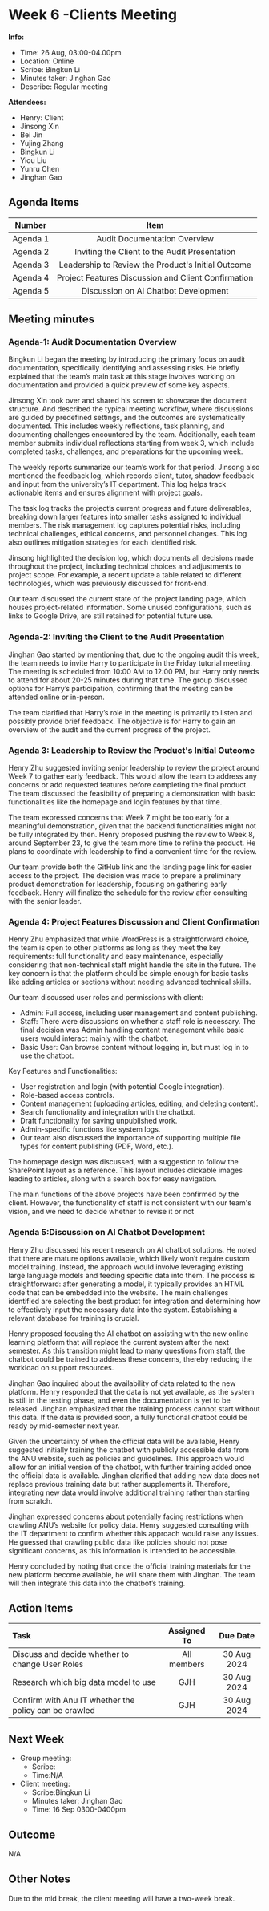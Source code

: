 # Week 6 -Clients Meeting 
**Info:**
- Time: 26 Aug, 03:00-04.00pm
- Location: Online
- Scribe: Bingkun Li
- Minutes taker: Jinghan Gao
- Describe: Regular meeting

**Attendees:**
- Henry: Client
- Jinsong Xin
- Bei Jin
- Yujing Zhang
- Bingkun Li
- Yiou Liu
- Yunru Chen
- Jinghan Gao

## Agenda Items
| Number    |        Item                                |
|:---------:|:------------------------------------------:|
| Agenda 1  | Audit Documentation Overview               |
| Agenda 2  | Inviting the Client to the Audit Presentation        |
| Agenda 3  | Leadership to Review the Product's Initial Outcome                 |
| Agenda 4  | Project Features Discussion and Client Confirmation            |
| Agenda 5  | Discussion on AI Chatbot Development            |


## Meeting minutes

### Agenda-1: Audit Documentation Overview
Bingkun Li began the meeting by introducing the primary focus on audit documentation, specifically identifying and assessing risks. He briefly explained that the team’s main task at this stage involves working on documentation and provided a quick preview of some key aspects.

Jinsong Xin took over and shared his screen to showcase the document structure. And described the typical meeting workflow, where discussions are guided by predefined settings, and the outcomes are systematically documented. This includes weekly reflections, task planning, and documenting challenges encountered by the team. Additionally, each team member submits individual reflections starting from week 3, which include completed tasks, challenges, and preparations for the upcoming week. 

The weekly reports summarize our team’s work for that period. Jinsong also mentioned the feedback log, which records client, tutor, shadow feedback and input from the university’s IT department. This log helps track actionable items and ensures alignment with project goals.

The task log tracks the project’s current progress and future deliverables, breaking down larger features into smaller tasks assigned to individual members. The risk management log captures potential risks, including technical challenges, ethical concerns, and personnel changes. This log also outlines mitigation strategies for each identified risk.

Jinsong highlighted the decision log, which documents all decisions made throughout the project, including technical choices and adjustments to project scope. For example, a recent update a table related to different technologies, which was previously discussed for front-end.

Our team discussed the current state of the project landing page, which houses project-related information. Some unused configurations, such as links to Google Drive, are still retained for potential future use. 

### Agenda-2: Inviting the Client to the Audit Presentation <br>
Jinghan Gao started by mentioning that, due to the ongoing audit this week, the team needs to invite Harry to participate in the Friday tutorial meeting. The meeting is scheduled from 10:00 AM to 12:00 PM, but Harry only needs to attend for about 20-25 minutes during that time. The group discussed options for Harry’s participation, confirming that the meeting can be attended online or in-person.

The team clarified that Harry’s role in the meeting is primarily to listen and possibly provide brief feedback. The objective is for Harry to gain an overview of the audit and the current progress of the project.

### Agenda 3: Leadership to Review the Product's Initial Outcome <br>
Henry Zhu suggested inviting senior leadership to review the project around Week 7 to gather early feedback. This would allow the team to address any concerns or add requested features before completing the final product. The team discussed the feasibility of preparing a demonstration with basic functionalities like the homepage and login features by that time.

The team expressed concerns that Week 7 might be too early for a meaningful demonstration, given that the backend functionalities might not be fully integrated by then. Henry proposed pushing the review to Week 8, around September 23, to give the team more time to refine the product. He plans to coordinate with leadership to find a convenient time for the review.

Our team provide both the GitHub link and the landing page link for easier access to the project. The decision was made to prepare a preliminary product demonstration for leadership, focusing on gathering early feedback. Henry will finalize the schedule for the review after consulting with the senior leader.

### Agenda 4: Project Features Discussion and Client Confirmation <br>
Henry Zhu emphasized that while WordPress is a straightforward choice, the team is open to other platforms as long as they meet the key requirements: full functionality and easy maintenance, especially considering that non-technical staff might handle the site in the future. The key concern is that the platform should be simple enough for basic tasks like adding articles or sections without needing advanced technical skills.

Our team discussed user roles and permissions with client:
- Admin: Full access, including user management and content publishing.
- Staff: There were discussions on whether a staff role is necessary. The final decision was Admin handling content management while basic users would interact mainly with the chatbot.
- Basic User: Can browse content without logging in, but must log in to use the chatbot.

Key Features and Functionalities:
- User registration and login (with potential Google integration).
- Role-based access controls.
- Content management (uploading articles, editing, and deleting content).
- Search functionality and integration with the chatbot.
- Draft functionality for saving unpublished work.
- Admin-specific functions like system logs.
- Our team also discussed the importance of supporting multiple file types for content publishing (PDF, Word, etc.).

The homepage design was discussed, with a suggestion to follow the SharePoint layout as a reference. This layout includes clickable images leading to articles, along with a search box for easy navigation.

The main functions of the above projects have been confirmed by the client. However, the functionality of staff is not consistent with our team's vision, and we need to decide whether to revise it or not

### Agenda 5:Discussion on AI Chatbot Development <br>
Henry Zhu discussed his recent research on AI chatbot solutions. He noted that there are mature options available, which likely won’t require custom model training. Instead, the approach would involve leveraging existing large language models and feeding specific data into them. The process is straightforward: after generating a model, it typically provides an HTML code that can be embedded into the website. The main challenges identified are selecting the best product for integration and determining how to effectively input the necessary data into the system. Establishing a relevant database for training is crucial. 

Henry proposed focusing the AI chatbot on assisting with the new online learning platform that will replace the current system after the next semester. As this transition might lead to many questions from staff, the chatbot could be trained to address these concerns, thereby reducing the workload on support resources.

Jinghan Gao inquired about the availability of data related to the new platform. Henry responded that the data is not yet available, as the system is still in the testing phase, and even the documentation is yet to be released. Jinghan emphasized that the training process cannot start without this data. If the data is provided soon, a fully functional chatbot could be ready by mid-semester next year.

Given the uncertainty of when the official data will be available, Henry suggested initially training the chatbot with publicly accessible data from the ANU website, such as policies and guidelines. This approach would allow for an initial version of the chatbot, with further training added once the official data is available. Jinghan clarified that adding new data does not replace previous training data but rather supplements it. Therefore, integrating new data would involve additional training rather than starting from scratch.

Jinghan expressed concerns about potentially facing restrictions when crawling ANU’s website for policy data. Henry suggested consulting with the IT department to confirm whether this approach would raise any issues. He guessed that crawling public data like policies should not pose significant concerns, as this information is intended to be accessible.

Henry concluded by noting that once the official training materials for the new platform become available, he will share them with Jinghan. The team will then integrate this data into the chatbot’s training.


## Action Items
|Task                           | Assigned To |Due Date             |
|:------------------------------|:-----------:|:-------------------:|
|Discuss and decide whether to change User Roles | All members | 30 Aug 2024 |
|Research which big data model to use  |    GJH     | 30 Aug 2024 |
|Confirm with Anu IT whether the policy can be crawled  | GJH |30 Aug 2024|


## Next Week
- Group meeting: 
  - Scribe: 
  - Time:N/A
- Client meeting:
  - Scribe:Bingkun Li
  - Minutes taker: Jinghan Gao
  - Time: 16 Sep 0300-0400pm
    
## Outcome
N/A

## Other Notes
Due to the mid break, the client  meeting will have a two-week break.